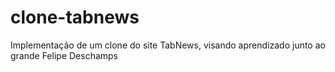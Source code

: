 # clone-tabnews

Implementação de um clone do site TabNews, visando aprendizado junto ao grande Felipe Deschamps

